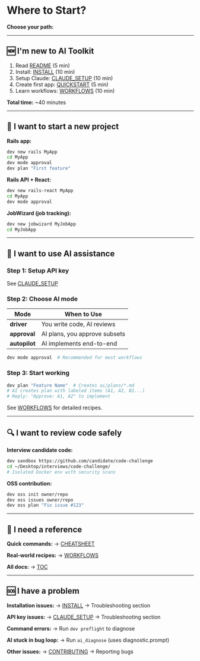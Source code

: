 # Where to Start?

**Choose your path:**

---

## 🆕 I'm new to AI Toolkit

1. Read [README](../README.md) (5 min)
2. Install: [INSTALL](../INSTALL.md) (10 min)
3. Setup Claude: [CLAUDE_SETUP](docs/CLAUDE_SETUP.md) (10 min)
4. Create first app: [QUICKSTART](../QUICKSTART.md) (5 min)
5. Learn workflows: [WORKFLOWS](../WORKFLOWS.md) (10 min)

**Total time:** ~40 minutes

---

## 🚀 I want to start a new project

**Rails app:**
```bash
dev new rails MyApp
cd MyApp
dev mode approval
dev plan "First feature"
```

**Rails API + React:**
```bash
dev new rails-react MyApp
cd MyApp
dev mode approval
```

**JobWizard (job tracking):**
```bash
dev new jobwizard MyJobApp
cd MyJobApp
```

---

## 🤖 I want to use AI assistance

### Step 1: Setup API key
See [CLAUDE_SETUP](CLAUDE_SETUP.md)

### Step 2: Choose AI mode

| Mode | When to Use |
|------|-------------|
| **driver** | You write code, AI reviews |
| **approval** | AI plans, you approve subsets |
| **autopilot** | AI implements end-to-end |

```bash
dev mode approval  # Recommended for most workflows
```

### Step 3: Start working
```bash
dev plan "Feature Name"  # Creates ai/plans/*.md
# AI creates plan with labeled items (A1, A2, B1...)
# Reply: "Approve: A1, A2" to implement
```

See [WORKFLOWS](../WORKFLOWS.md) for detailed recipes.

---

## 🔍 I want to review code safely

**Interview candidate code:**
```bash
dev sandbox https://github.com/candidate/code-challenge
cd ~/Desktop/interviews/code-challenge/
# Isolated Docker env with security scans
```

**OSS contribution:**
```bash
dev oss init owner/repo
dev oss issues owner/repo
dev oss plan "Fix issue #123"
```

---

## 📖 I need a reference

**Quick commands:**
→ [CHEATSHEET](../CHEATSHEET.md)

**Real-world recipes:**
→ [WORKFLOWS](../WORKFLOWS.md)

**All docs:**
→ [TOC](TOC.md)

---

## 🆘 I have a problem

**Installation issues:**
→ [INSTALL](../INSTALL.md) → Troubleshooting section

**API key issues:**
→ [CLAUDE_SETUP](CLAUDE_SETUP.md) → Troubleshooting section

**Command errors:**
→ Run `dev preflight` to diagnose

**AI stuck in bug loop:**
→ Run `ai_diagnose` (uses diagnostic.prompt)

**Other issues:**
→ [CONTRIBUTING](../CONTRIBUTING.md) → Reporting bugs
